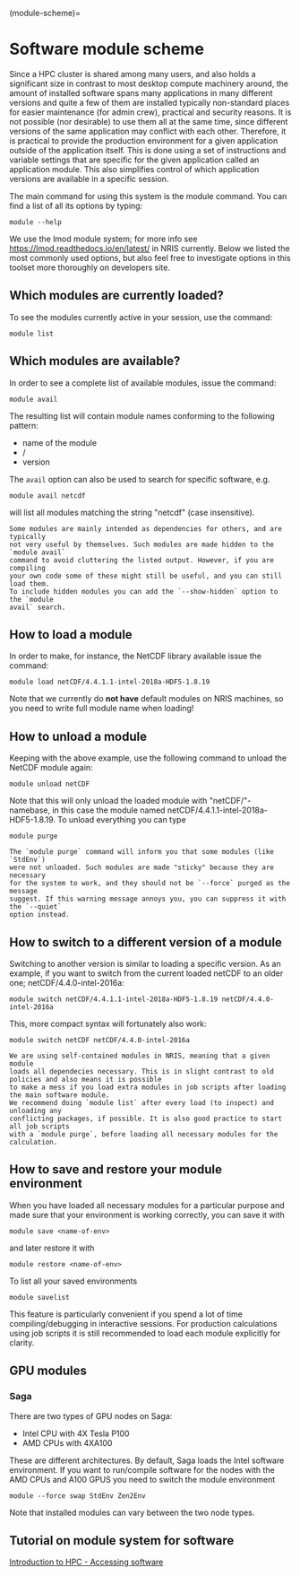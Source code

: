 (module-scheme)=

# Software module scheme

Since a HPC cluster is shared among many users, and also holds a significant size in contrast to most desktop compute machinery around, the amount of installed software spans many applications in many different versions and quite a few of them are installed typically non-standard places for easier maintenance (for admin crew), practical and security reasons. It is not possible (nor desirable) to use them all at the same time, since different versions of the same application may conflict with each other. Therefore, it is practical to provide the production environment for a given application outside of the application itself. This is done using a set of instructions and variable settings that are specific for the given application called an application module. This also simplifies control of which application versions are available in a specific session.

The main command for using this system is the module command. You can find a list of all its options by typing:

	module --help

We use the lmod module system; for more info see <https://lmod.readthedocs.io/en/latest/> in NRIS currently. Below we listed the most commonly used options, but also feel free to investigate options in this toolset more thoroughly on developers site.


## Which modules are currently loaded?

To see the modules currently active in your session, use the command:

	module list


## Which modules are available?

In order to see a complete list of available modules, issue the command:

	module avail

The resulting list will contain module names conforming to the following pattern:

* name of the module
* /
* version

The `avail` option can also be used to search for specific software, e.g.

	module avail netcdf

will list all modules matching the string "netcdf" (case insensitive).

```{note}
Some modules are mainly intended as dependencies for others, and are typically
not very useful by themselves. Such modules are made hidden to the `module avail`
command to avoid cluttering the listed output. However, if you are compiling
your own code some of these might still be useful, and you can still load them.
To include hidden modules you can add the `--show-hidden` option to the `module
avail` search.
```


## How to load a module

In order to make, for instance, the NetCDF library available issue the command:

	module load netCDF/4.4.1.1-intel-2018a-HDF5-1.8.19

Note that we currently do **not have** default modules on NRIS machines, so you need to write full module name when loading!


## How to unload a module

Keeping with the above example, use the following command to unload the NetCDF module again:

	module unload netCDF

Note that this will only unload the loaded module with "netCDF/"-namebase, in this case the module named netCDF/4.4.1.1-intel-2018a-HDF5-1.8.19. To unload everything you can type

	module purge

```{note}
The `module purge` command will inform you that some modules (like `StdEnv`)
were not unloaded. Such modules are made "sticky" because they are necessary
for the system to work, and they should not be `--force` purged as the message
suggest. If this warning message annoys you, you can suppress it with the `--quiet`
option instead.
```


## How to switch to a different version of a module

Switching to another version is similar to loading a specific version. As an example, if you want to switch from the current loaded netCDF to an older one; netCDF/4.4.0-intel-2016a:

	module switch netCDF/4.4.1.1-intel-2018a-HDF5-1.8.19 netCDF/4.4.0-intel-2016a

This, more compact syntax will fortunately also work:

	module switch netCDF netCDF/4.4.0-intel-2016a

```{note}
We are using self-contained modules in NRIS, meaning that a given module
loads all dependecies necessary. This is in slight contrast to old policies and also means it is possible
to make a mess if you load extra modules in job scripts after loading the main software module.
We recommend doing `module list` after every load (to inspect) and unloading any
conflicting packages, if possible. It is also good practice to start all job scripts
with a `module purge`, before loading all necessary modules for the calculation.
```


## How to save and restore your module environment

When you have loaded all necessary modules for a particular purpose and made sure that
your environment is working correctly, you can save it with

	module save <name-of-env>

and later restore it with

	module restore <name-of-env>

To list all your saved environments

	module savelist

This feature is particularly convenient if you spend a lot of time compiling/debugging
in interactive sessions. For production calculations using job scripts it is still
recommended to load each module explicitly for clarity.


## GPU modules 

### Saga
There are two types of GPU nodes on Saga:

* Intel CPU  with 4X Tesla P100
* AMD CPUs with 4XA100

These are different architectures. By default, Saga loads the Intel software environment.
If you want to run/compile software for the nodes with the AMD CPUs and A100 GPUS 
you need to switch the module environment

```
module --force swap StdEnv Zen2Env

```  
Note that installed modules can vary between the two node types.


## Tutorial on module system for software
[Introduction to HPC - Accessing software](https://training.pages.sigma2.no/tutorials/hpc-intro/episodes/14-modules.html)
